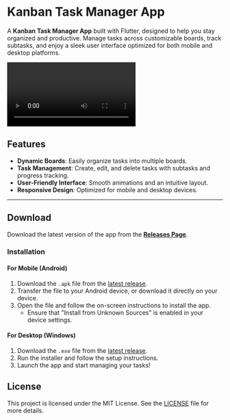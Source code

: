 # Kanban Task Manager App

A **Kanban Task Manager App** built with Flutter, designed to help you stay organized and productive. Manage tasks across customizable boards, track subtasks, and enjoy a sleek user interface optimized for both mobile and desktop platforms.

![Video Demo](assets/demo.mp4)

## Features

- **Dynamic Boards**: Easily organize tasks into multiple boards.
- **Task Management**: Create, edit, and delete tasks with subtasks and progress tracking.
- **User-Friendly Interface**: Smooth animations and an intuitive layout.
- **Responsive Design**: Optimized for mobile and desktop devices.

---

## Download

Download the latest version of the app from the **[Releases Page](https://github.com/JER3MIAH/kanban_task_manager/releases)**.

### Installation

#### For Mobile (Android)

1. Download the `.apk` file from the [latest release](https://github.com/JER3MIAH/kanban_task_manager/releases).
2. Transfer the file to your Android device, or download it directly on your device.
3. Open the file and follow the on-screen instructions to install the app.
   - Ensure that "Install from Unknown Sources" is enabled in your device settings.

#### For Desktop (Windows)

1. Download the `.exe` file from the [latest release](https://github.com/JER3MIAH/kanban_task_manager/releases).
2. Run the installer and follow the setup instructions.
3. Launch the app and start managing your tasks!

## License

This project is licensed under the MIT License. See the [LICENSE](LICENSE) file for more details.
